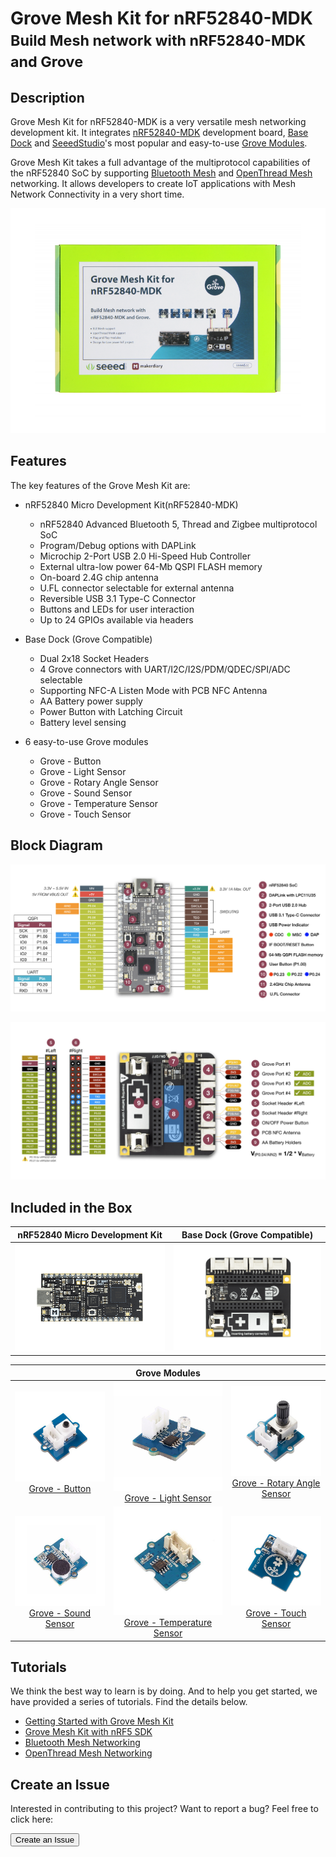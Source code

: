 # Grove Mesh Kit for nRF52840-MDK <br/><small>Build Mesh network with nRF52840-MDK and Grove</small>

## Description

Grove Mesh Kit for nRF52840-MDK is a very versatile mesh networking development kit. It integrates [nRF52840-MDK](https://wiki.makerdiary.com/nrf52840-mdk/) development board, [Base Dock](https://wiki.makerdiary.com/base-dock/) and [SeeedStudio](https://www.seeedstudio.com/)'s most popular and easy-to-use [Grove Modules](https://www.seeedstudio.com/grove.html).

Grove Mesh Kit takes a full advantage of the multiprotocol capabilities of the nRF52840 SoC by supporting [Bluetooth Mesh](/bluetooth-mesh) and [OpenThread Mesh](/openthread-mesh) networking. It allows developers to create IoT applications with Mesh Network Connectivity in a very short time.

[![](assets/images/grove-mesh-kit-img.png)](https://www.seeedstudio.com/Grove-Mesh-Kit-for-nRF52840-MDK-p-4053.html)

## Features

The key features of the Grove Mesh Kit are:

* nRF52840 Micro Development Kit(nRF52840-MDK)
	* nRF52840 Advanced Bluetooth 5, Thread and Zigbee multiprotocol SoC
	* Program/Debug options with DAPLink
	* Microchip 2-Port USB 2.0 Hi-Speed Hub Controller
	* External ultra-low power 64-Mb QSPI FLASH memory
	* On-board 2.4G chip antenna
	* U.FL connector selectable for external antenna
	* Reversible USB 3.1 Type-C Connector
	* Buttons and LEDs for user interaction
	* Up to 24 GPIOs available via headers

* Base Dock (Grove Compatible)
	* Dual 2x18 Socket Headers
	* 4 Grove connectors with UART/I2C/I2S/PDM/QDEC/SPI/ADC selectable
	* Supporting NFC-A Listen Mode with PCB NFC Antenna
	* AA Battery power supply
	* Power Button with Latching Circuit
	* Battery level sensing

* 6 easy-to-use Grove modules
	* Grove - Button
	* Grove - Light Sensor
	* Grove - Rotary Angle Sensor
	* Grove - Sound Sensor
	* Grove - Temperature Sensor
	* Grove - Touch Sensor


## Block Diagram

[![](assets/images/nrf52840-mdk-pinout.jpg)](assets/images/nrf52840-mdk-pinout.jpg)

[![](assets/images/base_dock_block_diagram_v1.jpg)](assets/images/base_dock_block_diagram_v1.jpg)

## Included in the Box

| **nRF52840 Micro Development Kit** | **Base Dock (Grove Compatible)** |
|:---:|:---:|
| [![](assets/images/nrf52840-mdk_prod.png)](https://wiki.makerdiary.com/nrf52840-mdk/) | [![](assets/images/base-dock_prod.png)](https://wiki.makerdiary.com/base-dock/) |

|  | **Grove Modules** |  |
|:---:|:---:|:---:|
| [![Grove - Button](assets/images/grove-button.jpg)](https://www.seeedstudio.com/category/Grove-c-1003/category/Input-c-21/buttons-c-928/Grove-Button.html) <br>[Grove - Button](https://www.seeedstudio.com/category/Grove-c-1003/category/Input-c-21/buttons-c-928/Grove-Button.html) | [![Grove - Light Sensor](assets/images/grove-light-sensor.jpg)](https://www.seeedstudio.com/Grove-Light-Sensor-v1-2.html) <br>[Grove - Light Sensor](https://www.seeedstudio.com/Grove-Light-Sensor-v1-2.html) | [![Grove - Rotary Angle Sensor](assets/images/grove-rotary-angle-sensor.jpg)](https://www.seeedstudio.com/Grove-Rotary-Angle-Sensor.html)<br>[Grove - Rotary Angle Sensor](https://www.seeedstudio.com/Grove-Rotary-Angle-Sensor.html)|
| [![Grove - Sound Sensor](assets/images/grove-sound-sensor.jpg)](https://www.seeedstudio.com/Grove-Sound-Sensor.html)<br>[Grove - Sound Sensor](https://www.seeedstudio.com/Grove-Sound-Sensor.html) | [![Grove - Temperature Sensor](assets/images/grove-temperature-sensor.jpg)](https://www.seeedstudio.com/Grove-Temperature-Sensor.html)<br>[Grove - Temperature Sensor](https://www.seeedstudio.com/Grove-Temperature-Sensor.html) | [![Grove - Touch Sensor](assets/images/grove-touch-sensor.jpg)]()<br>[Grove - Touch Sensor](https://www.seeedstudio.com/Grove-Touch-Sensor.html)|

## Tutorials

We think the best way to learn is by doing. And to help you get started, we have provided a series of tutorials. Find the details below.

* [Getting Started with Grove Mesh Kit](/getting-started)
* [Grove Mesh Kit with nRF5 SDK](/setting-up-nrf5-sdk)
* [Bluetooth Mesh Networking](/bluetooth-mesh)
* [OpenThread Mesh Networking](/openthread-mesh)

## Create an Issue

Interested in contributing to this project? Want to report a bug? Feel free to click here:

<a href="https://github.com/makerdiary/grove-mesh-kit/issues/new"><button data-md-color-primary="marsala"><i class="fa fa-github"></i> Create an Issue</button></a>


